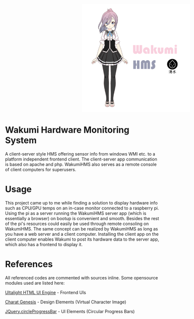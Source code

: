 <p align="center">
<img src="img/header.png" width="70%" style="margin-left: 50%; margin-right: 50%;">
</p>

# Wakumi Hardware Monitoring System
A client-server style HMS offering sensor info from windows WMI etc. to a platform independent frontend client. The client-server app communication is based on apache and php. WakumiHMS also serves as a remote console of client computers for superusers.

# Usage
This project came up to me while finding a solution to display hardware info such as CPU/GPU temps on an in-case monitor connected to a raspberry pi. Using the pi as a server running the WakumiHMS server app (which is essentially a browser) on bootup is convenient and smooth. Besides the rest of the pi's resources could easily be used through remote consoling on WakumiHMS. The same concept can be realized by WakumiHMS as long as you have a web server and a client computer. Installing the client app on the client computer enables Wakumi to post its hardware data to the server app, which also has a frontend to display it.

# References
All referenced codes are commented with sources inline. Some opensource modules used are listed here:

<a href="https://ultralig.ht/">Ultalight HTML UI Engine</a> - Frontend UIs

<a href="https://charat.me/en/genesis/">Charat Genesis</a> - Design Elements (Virtual Character Image)

<a href="https://github.com/WLyKan/jQuery.circleProgressBar">JQuery.circleProgressBar</a> - UI Elements (Circular Progress Bars)
